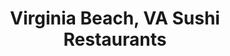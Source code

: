 ---
layout: city
title: Virginia Beach, VA Sushi Restaurants
permalink: /virginia/virginia-beach/
stateAbbr: VA
stateName: Virginia
cityName: Virginia Beach

---